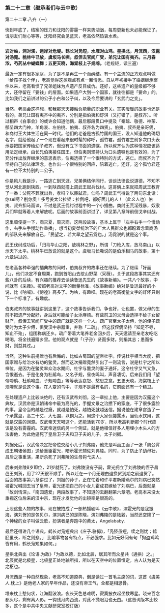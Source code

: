 ### 第二十二章（继承者们与云中歌）

第二十二章.八齐（一）

快到年底了，结案的压力和沈阳的雾霾一样来势汹汹，每周更新也未必能保证了。请朋友们耐心等等，沈阳终究会见蓝天，老高依然热衷水煮。

---

**岩对岫，涧对溪，远岸对危堤。鹤长对凫短，水雁对山鸡。星拱北，月流西，汉露对汤霓。桃林牛已放，虞坂马长嘶。叔侄去官闻广受，弟兄让国有夷齐。三月春浓，芍药丛中蝴蝶舞；五更天晓，海棠枝上子规啼。**（老规矩，读三遍）

最近一定有很多家庭，为了是不是再生一个而纠结。有一个主流的正方观点叫做「给孩子找个伴」，老高觉得这类观点有点一厢情愿。自从年初接手了婚姻继承案件以来，老高看惯了兄弟姐妹为点遗产反目成仇。还好，这些遗产的量级都不够大，还停留在「要钱」的层面。如果遗产大到一个国家，就往往都是「要命」的。比如我们之前讲过的公子小白和公子纠，以及今后要讲的「玄武门之变」。

当然，老高会这样想，和我那天天接触负能量的职业有关。其实暖暖的故事也还是有的。弟兄让国有夷齐中的夷齐，分别是指伯夷和舒淇（又打错了，是叔齐）。听过相声《白事会》的或许会知道他俩，最后那段贯口中提及「秦琼、敬德、神荼、郁垒四大门神，羊角哀、左伯桃、伯夷、叔齐名为四贤」。伯夷、叔齐是亲哥俩，和商纣王大体生活在同一时代。他们的老爸是古孤竹国的国王，没人知道他的确切名字，就给他起了一个现在看起来很时髦的称呼，孤竹君。孤竹君生前多次口头表示要把国家传给幼子叔齐，但没有立下书面的遗嘱。所以叔齐认为这种情况应该适用法定继承，由长兄伯夷接任国王。但伯夷则坚持认为口头遗嘱也是有效的，为了充分作出放弃继承的意思表示，伯夷选择了一个很特别的方式，逃亡。而叔齐为了坚持自己的法律理念，也作出一个很特别的回应，陪着逃亡。还好，这个孤竹君还有一位不太特别的二公子。

你是风儿我是沙，一路逃亡到天涯。兄弟俩结伴同行，谈谈法律说说道德，不知不觉从河北跑到陕西。一到陕西就撞上周武王起兵伐纣。这哥俩上来就把周武王教育了一番：父死不葬就出兵，孝吗？以臣弑君，仁吗？周武王气得说了两句东北话：你sei啊？削你奥！多亏姜太公拉架：拉倒吧，都好面儿的人！（此义人也）伯夷、叔齐扣马而谏，不过是武王伐纣过程中的一个小插曲。商纣王荒淫残暴，奴隶兵们早就等着人来解放呢。后面的故事前面讲过了，详见第八章阵前倒戈辛纣战。

这里顺便提一下，商灭夏，周灭商，这两段故事，基本上属于「左手右手一个慢动作，右手左手慢动作重播」，想当初夏桀统治下的广大人民群众也都盼着念着商汤的部队先来解放自己，「民望之，若大旱之望云霓也。」汤霓说的就是这个事。

武王伐纣成功后，「归马华山之阳，放桃林之野」，所谓「刀枪入库，放马南山」以示天下太平。桃林牛已放说的就是这个。虞坂马长嘶说的是伯乐相马的故事，第十六章讲过的。

在老高各种牵强的插典故的同时，伯夷叔齐的故事还在继续。为了继续「好面儿」，他们决定不食周粟，跑到首阳山去挖山野菜（采薇）。关于这段故事其实还有些八卦的后续，有兴趣的推荐去读读鲁迅先生的《故事新编》。一共八个故事，中间就有《采薇》。按照老高对文字的衡量标准，《故事新编》绝对是鲁迅最好的小说，比《呐喊》、《傍徨》高多了。为啥，有趣呗。现在的老高衡量文字的好坏只剩下一个标准了，有趣度。

伯夷叔齐的故事就讲到这里了，这个故事告诉我们，争也好，让也罢，做父母的生前不把遗产分配好，身后就可能给子女添麻烦。有些前卫的父母会选择不给子女留财产，叔侄去官闻广受中的疏广就是这样一个人。疏广官至太子太傅，他的侄子疏受时为太子少傅，俱受汉中宗器重，并称「二疏」。但这叔侄俩坚持「知足不辱，知止不殆」，组团称病还乡。疏广带着大笔养老金回乡后，天天邀请至亲老友吃吃喝喝，将金钱遍赠乡里。他的观点就是「（子孙）贤而多财，则捐其志；愚而多财，则益其过。」

当然，这种生前捐赠也有后悔的，比如古蜀国的望帝杜宇。传说杜宇相当大度，把国家赠与给治水有功的鳖灵，然而这次捐赠竟然引出了一则流言，说是杜宇之所以禅位，是因为在鳖灵率众治水期间，杜宇与鳖灵的妻子通奸。这令杜宇又气又急，含恨逝去。于是化身为杜鹃鸟，又名子规，昼夜鸣叫，声音凄切。后来我们用「望帝啼鹃、杜鹃啼血、子规啼血」等等表达哀怨、愁思之意。五更天晓，海棠枝上子规啼就是说这个事。在人变的鸟中，子规不是最有名的，它前面还有一个精卫。

在处理遗产上比较决绝的，还有汉武帝刘彻。这一章扯上他，主要是因为汉露这个典故。汉武帝是汉朝诸帝中最为高光的，手握文景之治攒下的家底，干了很多露脸的事。皇帝当的越是过瘾，就越是怕死，越怕死就越迷信。据说他在建章宫造了一个承露盘，高二十丈，大七围，以铜为之。用这个大家伙接露水，当仙水饮用，这就是汉露的渊源。汉武帝天天喝这个，还能活到70岁，所以老高判断那个时代应该是没有雾霾的。汉武帝迷信的另一个例证，就是他相信好多人用埋小木头人的方法害他，为此他逼死了皇后卫子夫和卫子夫的儿子，太子刘据。

刘据死后，汉武帝决定把帝位交给小儿子刘弗陵，他先是叫画工画了一张「周公背成王朝诸侯图」送给重臣霍光，暗示霍光辅佐刘弗陵。同时，为了防止子幼母壮，吕后之事重演，果断杀死了刘弗陵的生母钩弋夫人。

后来刘弗陵8岁即位，21岁就死了。刘弗陵没有子嗣，霍光拥立了刘弗陵的侄子昌邑王刘贺，用了27天很不顺手，所以赶在一个月无理由退换货到期之前退货了。后面的故事第六章讲过了，刘据的孙子，正在忙着和许平君新婚燕尔的刘病已突然被霍光喊回去当了皇帝，霍光还把自己的小女儿霍成君嫁给了刘病已，后面就是「故剑情深」、「南园遗爱」两段故事了，不知道的去翻翻第六章吧。老高本来没太重视这位后来的汉中宗，现在才发觉他的出镜率是很高的。

上段这些人物的故事，现在被拍成了一部热播剧叫《云中歌》，演霍光的是寇振海，演刘贺的是包贝尔，演刘病已的是陈晓，演刘弗陵的是陆毅，当然还空降了一个神秘的女子叫做云歌，扮演者是奔跑中的黄太，Angelababy.

最后还得讲几个语典。鹤长对凫短典出《庄子.骈拇》，「凫胫虽短，续之则忧；鹤胫虽长，断之则悲。」 比喻事物各有特点，不必强求。比如元好问有句「狗盗鸡鸣皆有用，鹤长凫短果如何。」

星拱北典出《论语.为政》「为政以德，比如北辰，居其所而众星共（通拱）之。」北辰就是北极星，北极星正处地轴所指，所以在天空中的位置恒定，古人认为是天之枢也。

月流西是一种自然现象，老高不知道原典，倒是读过一首毛主席的词，这首《虞美人.枕上》是他老人家的早年作品，还没有帝王气，全都是相思骨。

堆来枕上愁何状，江海翻波浪。夜长天色总难明，寂寞披衣起坐数寒星。晓来百念都灰尽，剩有离人影。一钩残月向西流，对此不抛眼泪也无由。（这首词版本比较多，这个是中共中央文献研究室校订版）